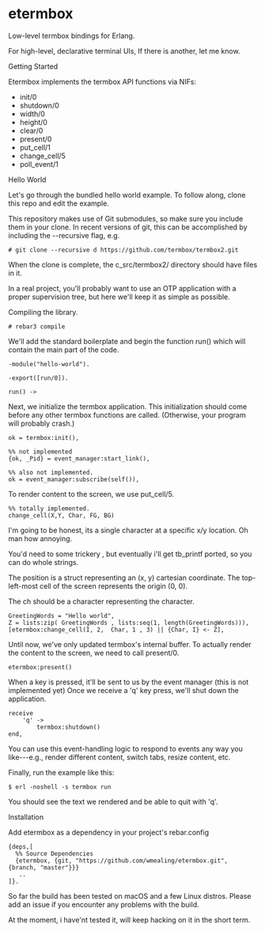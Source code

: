 etermbox
=====

Low-level termbox bindings for Erlang.

For high-level, declarative terminal UIs, If there is another, let me know.

Getting Started

Etermbox implements the termbox API functions via NIFs:

- init/0
- shutdown/0
- width/0
- height/0
- clear/0
- present/0
- put_cell/1
- change_cell/5
- poll_event/1


Hello World

Let's go through the bundled hello world example. To follow along, clone this repo and edit the example.

This repository makes use of Git submodules, so make sure you include them in your clone. In recent versions of git, this can be accomplished by including the --recursive flag, e.g.

    # git clone --recursive d https://github.com/termbox/termbox2.git

When the clone is complete, the c_src/termbox2/ directory should have files in it.

In a real project, you'll probably want to use an OTP application with a proper supervision tree, but here we'll keep it as simple as possible.


Compiling the library.

    # rebar3 compile

We'll add the standard boilerplate and begin the function run() which will contain the main part of the code.

    -module("hello-world").

    -export([run/0]).

    run() ->

Next, we initialize the termbox application. This initialization should come before any other termbox functions are called. (Otherwise, your program will probably crash.)

    ok = termbox:init(),

    %% not implemented
    {ok, _Pid} = event_manager:start_link(),

    %% also not implemented.
    ok = event_manager:subscribe(self()),

To render content to the screen, we use put_cell/5.

    %% totally implemented.
    change_cell(X,Y, Char, FG, BG)

I'm going to be honest, its a single character at a specific x/y location.  Oh man how annoying.

You'd need to some trickery , but eventually i'll get tb_printf ported, so you can do whole strings.

The position is a struct representing an (x, y) cartesian coordinate. The top-left-most cell of the screen represents the origin (0, 0).

The ch should be a character representing the character.

    GreetingWords = "Hello world",
    Z = lists:zip( GreetingWords , lists:seq(1, length(GreetingWords))),
    [etermbox:change_cell(I, 2,  Char, 1 , 3) || {Char, I} <- Z],

Until now, we've only updated termbox's internal buffer. To actually render the content to the screen, we need to call present/0.

    etermbox:present()

When a key is pressed, it'll be sent to us by the event manager (this is not implemented yet) Once we receive a 'q' key press, we'll shut down the application.

    receive
        'q' ->
            termbox:shutdown()
    end,

You can use this event-handling logic to respond to events any way you like---e.g., render different content, switch tabs, resize content, etc.

Finally, run the example like this:


    $ erl -noshell -s termbox run

You should see the text we rendered and be able to quit with 'q'.

Installation

Add etermbox as a dependency in your project's rebar.config

    {deps,[
      %% Source Dependencies
      {etermbox, {git, "https://github.com/wmealing/etermbox.git", {branch, "master"}}}
       ..
    ]}.

So far the build has been tested on macOS and a few Linux distros. Please add an issue if you encounter any problems with the build.

At the moment, i have'nt tested it, will keep hacking on it in the short term.

